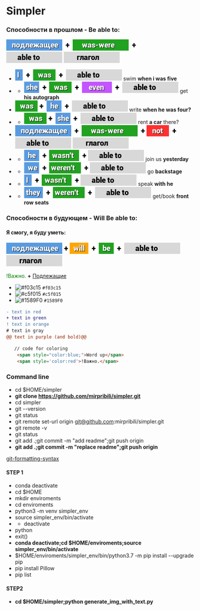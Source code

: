 # Simpler

### Cпособности в прошлом - Be able to:
<img src="подлежащее.png"> <img src="+.png"> <img src="was-were.png"> <img src="+.png"> <img src="able to.png"> <img src="глагол.png">
- <img src="I.png"> <img src="+.png"> <img src="was.png"> <img src="+.png"> <img src="able to.png"> swim **when i was five**
- - <img src="she.png"> <img src="+.png">
<img src="was.png"> <img src="+.png"> <img src="even.png"> <img src="+.png">
 <img src="able to.png"> get **his autograph**
- <img src="was.png"><img src="+.png"> <img src="he.png"> <img src="+.png"> <img src="able to.png"> write **when he was four?**
- - <img src="was.png"><img src="+.png"> <img src="she.png"> <img src="+.png"> <img src="able to.png"> rent **a car** there?
- <img src="подлежащее.png"> <img src="+.png"> <img src="was-were.png"> <img src="+.png"><img src="not.png"> <img src="+.png"><img src="able to.png"> <img src="глагол.png">
- - <img src="he.png"> <img src="+.png"> <img src="wasn't.png"> <img src="+.png"><img src="able to.png"> join us **yesterday**
- - <img src="we.png"> <img src="+.png"> <img src="weren't.png"> <img src="+.png"><img src="able to.png"> go **backstage**
- - <img src="I.png"> <img src="+.png"> <img src="wasn't.png"> <img src="+.png"><img src="able to.png"> speak **with he**
- - <img src="they.png"> <img src="+.png"> <img src="weren't.png"> <img src="+.png"> <img src="able to.png"> get/book **front row seats**

### Cпособности в будующем - Will Be able to:
#### Я смогу, я буду уметь:
<img src="подлежащее.png"><img src="+.png"><img src="will.png"> <img src="+.png"> <img src="be.png"> <img src="+.png"> <img src="able to.png"> <img src="глагол.png">



 <span style='color:green'>!Важно.</span> **+** [Подлежащие]()



- ![#f03c15](https://via.placeholder.com/15/f03c15/000000?text=+) `#f03c15`
- ![#c5f015](https://via.placeholder.com/15/c5f015/000000?text=+) `#c5f015`
- ![#1589F0](https://via.placeholder.com/15/1589F0/000000?text=+) `#1589F0`

```diff
- text in red
+ text in green
! text in orange
# text in gray
@@ text in purple (and bold)@@
```

```html
   // code for coloring
   	<span style="color:blue;">Word up</span>
	<span style='color:red'>!Важно.</span> 
```

### Command line

- cd $HOME/simpler
- **git clone https://github.com/mirpribili/simpler.git**
- cd simpler
- git --version
- git status
- git remote set-url origin git@github.com:mirpribili/simpler.git
- git remote -v
- git status
- git add .;git commit -m "add readme";git push origin
- **git add .;git commit -m "replace readme";git push origin**

[git-formatting-syntax](https://docs.github.com/en/free-pro-team@latest/github/writing-on-github/basic-writing-and-formatting-syntax)


#### STEP 1

- conda deactivate
- cd $HOME
- mkdir enviroments
- cd enviroments
- python3 -m venv simpler_env
- source simpler_env/bin/activate
- - deactivate
- python
- exit()
- **conda deactivate;cd $HOME/enviroments;source simpler_env/bin/activate**
- $HOME/enviroments/simpler_env/bin/python3.7 -m pip install --upgrade pip
- pip install Pillow
- pip list

#### STEP2
- **cd $HOME/simpler;python generate_img_with_text.py**
